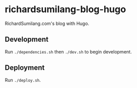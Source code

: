 # richardsumilang-blog-hugo

RichardSumilang.com's blog with Hugo.

## Development

Run `./dependencies.sh` then `./dev.sh` to begin development.

## Deployment

Run `./deploy.sh`.

